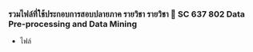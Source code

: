 ### รวมไฟล์ที่ใช้ประกอบการสอบปลายภาค รายวิชา รายวิชา 🦖 SC 637 802 Data Pre-processing and Data Mining
- ไฟล์
